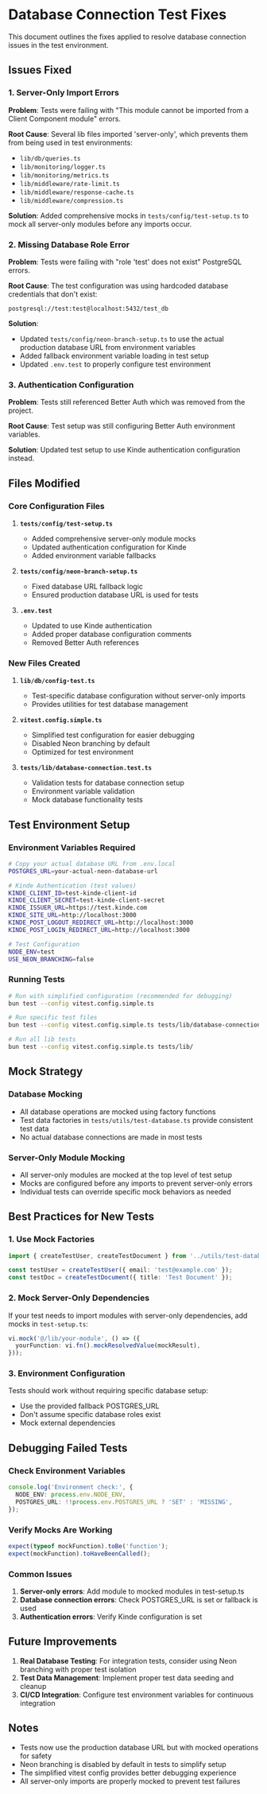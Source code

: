 # Database Connection Test Fixes

This document outlines the fixes applied to resolve database connection issues in the test environment.

## Issues Fixed

### 1. Server-Only Import Errors
**Problem**: Tests were failing with "This module cannot be imported from a Client Component module" errors.

**Root Cause**: Several lib files imported 'server-only', which prevents them from being used in test environments:
- `lib/db/queries.ts`
- `lib/monitoring/logger.ts`
- `lib/monitoring/metrics.ts`
- `lib/middleware/rate-limit.ts`
- `lib/middleware/response-cache.ts`
- `lib/middleware/compression.ts`

**Solution**: Added comprehensive mocks in `tests/config/test-setup.ts` to mock all server-only modules before any imports occur.

### 2. Missing Database Role Error
**Problem**: Tests were failing with "role 'test' does not exist" PostgreSQL errors.

**Root Cause**: The test configuration was using hardcoded database credentials that don't exist:
```
postgresql://test:test@localhost:5432/test_db
```

**Solution**: 
- Updated `tests/config/neon-branch-setup.ts` to use the actual production database URL from environment variables
- Added fallback environment variable loading in test setup
- Updated `.env.test` to properly configure test environment

### 3. Authentication Configuration
**Problem**: Tests still referenced Better Auth which was removed from the project.

**Root Cause**: Test setup was still configuring Better Auth environment variables.

**Solution**: Updated test setup to use Kinde authentication configuration instead.

## Files Modified

### Core Configuration Files
1. **`tests/config/test-setup.ts`**
   - Added comprehensive server-only module mocks
   - Updated authentication configuration for Kinde
   - Added environment variable fallbacks

2. **`tests/config/neon-branch-setup.ts`**
   - Fixed database URL fallback logic
   - Ensured production database URL is used for tests

3. **`.env.test`**
   - Updated to use Kinde authentication
   - Added proper database configuration comments
   - Removed Better Auth references

### New Files Created
1. **`lib/db/config-test.ts`**
   - Test-specific database configuration without server-only imports
   - Provides utilities for test database management

2. **`vitest.config.simple.ts`**
   - Simplified test configuration for easier debugging
   - Disabled Neon branching by default
   - Optimized for test environment

3. **`tests/lib/database-connection.test.ts`**
   - Validation tests for database connection setup
   - Environment variable validation
   - Mock database functionality tests

## Test Environment Setup

### Environment Variables Required
```bash
# Copy your actual database URL from .env.local
POSTGRES_URL=your-actual-neon-database-url

# Kinde Authentication (test values)
KINDE_CLIENT_ID=test-kinde-client-id
KINDE_CLIENT_SECRET=test-kinde-client-secret
KINDE_ISSUER_URL=https://test.kinde.com
KINDE_SITE_URL=http://localhost:3000
KINDE_POST_LOGOUT_REDIRECT_URL=http://localhost:3000
KINDE_POST_LOGIN_REDIRECT_URL=http://localhost:3000

# Test Configuration
NODE_ENV=test
USE_NEON_BRANCHING=false
```

### Running Tests
```bash
# Run with simplified configuration (recommended for debugging)
bun test --config vitest.config.simple.ts

# Run specific test files
bun test --config vitest.config.simple.ts tests/lib/database-connection.test.ts

# Run all lib tests
bun test --config vitest.config.simple.ts tests/lib/
```

## Mock Strategy

### Database Mocking
- All database operations are mocked using factory functions
- Test data factories in `tests/utils/test-database.ts` provide consistent test data
- No actual database connections are made in most tests

### Server-Only Module Mocking
- All server-only modules are mocked at the top level of test setup
- Mocks are configured before any imports to prevent server-only errors
- Individual tests can override specific mock behaviors as needed

## Best Practices for New Tests

### 1. Use Mock Factories
```typescript
import { createTestUser, createTestDocument } from '../utils/test-database';

const testUser = createTestUser({ email: 'test@example.com' });
const testDoc = createTestDocument({ title: 'Test Document' });
```

### 2. Mock Server-Only Dependencies
If your test needs to import modules with server-only dependencies, add mocks in `test-setup.ts`:

```typescript
vi.mock('@/lib/your-module', () => ({
  yourFunction: vi.fn().mockResolvedValue(mockResult),
}));
```

### 3. Environment Configuration
Tests should work without requiring specific database setup:
- Use the provided fallback POSTGRES_URL
- Don't assume specific database roles exist
- Mock external dependencies

## Debugging Failed Tests

### Check Environment Variables
```typescript
console.log('Environment check:', {
  NODE_ENV: process.env.NODE_ENV,
  POSTGRES_URL: !!process.env.POSTGRES_URL ? 'SET' : 'MISSING',
});
```

### Verify Mocks Are Working
```typescript
expect(typeof mockFunction).toBe('function');
expect(mockFunction).toHaveBeenCalled();
```

### Common Issues
1. **Server-only errors**: Add module to mocked modules in test-setup.ts
2. **Database connection errors**: Check POSTGRES_URL is set or fallback is used
3. **Authentication errors**: Verify Kinde configuration is set

## Future Improvements

1. **Real Database Testing**: For integration tests, consider using Neon branching with proper test isolation
2. **Test Data Management**: Implement proper test data seeding and cleanup
3. **CI/CD Integration**: Configure test environment variables for continuous integration

## Notes

- Tests now use the production database URL but with mocked operations for safety
- Neon branching is disabled by default in tests to simplify setup
- The simplified vitest config provides better debugging experience
- All server-only imports are properly mocked to prevent test failures